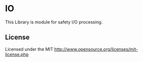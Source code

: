 # IO
This Library is module for safety I/O processing.

## License
Licensed under the MIT
http://www.opensource.org/licenses/mit-license.php
